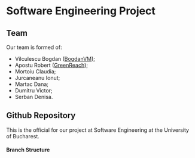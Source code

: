 # Software Engineering Project
## Team
Our team is formed of:
- Vilculescu Bogdan ([BogdanVM](https://github.com/BogdanVM));
- Apostu Robert ([GreenReach](https://github.com));
- Mortoiu Claudia;
- Jurcaneanu Ionut;
- Martac Dana;
- Dumitru Victor;
- Serban Denisa.

## Github Repository
This is the official for our project at Software Engineering at the University of Bucharest.

#### Branch Structure
